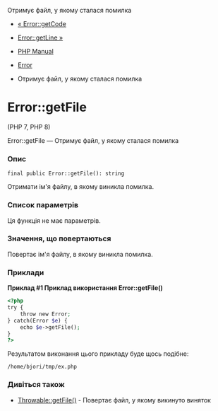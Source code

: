 Отримує файл, у якому сталася помилка

-   [« Error::getCode](error.getcode.html)
    
-   [Error::getLine »](error.getline.html)
    
-   [PHP Manual](index.html)
    
-   [Error](class.error.html)
    
-   Отримує файл, у якому сталася помилка
    

# Error::getFile

(PHP 7, PHP 8)

Error::getFile — Отримує файл, у якому сталася помилка

### Опис

```methodsynopsis
final public Error::getFile(): string
```

Отримати ім'я файлу, в якому виникла помилка.

### Список параметрів

Ця функція не має параметрів.

### Значення, що повертаються

Повертає ім'я файлу, в якому виникла помилка.

### Приклади

**Приклад #1 Приклад використання **Error::getFile()****

```php
<?php
try {
    throw new Error;
} catch(Error $e) {
    echo $e->getFile();
}
?>
```

Результатом виконання цього прикладу буде щось подібне:

```
/home/bjori/tmp/ex.php
```

### Дивіться також

-   [Throwable::getFile()](throwable.getfile.html) - Повертає файл, у якому викинуто виняток